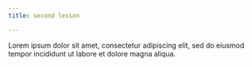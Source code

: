 ```yaml
---
title: second lesson

---
```


Lorem ipsum dolor sit amet, consectetur adipiscing elit, sed do eiusmod tempor incididunt ut labore et dolore magna aliqua.

